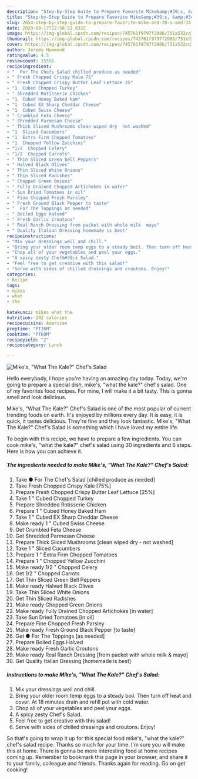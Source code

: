 ```yaml
---
description: "Step-by-Step Guide to Prepare Favorite Mike&amp;#39;s, &amp;#34;What The Kale?&amp;#34; Chef&amp;#39;s Salad"
title: "Step-by-Step Guide to Prepare Favorite Mike&amp;#39;s, &amp;#34;What The Kale?&amp;#34; Chef&amp;#39;s Salad"
slug: 2654-step-by-step-guide-to-prepare-favorite-mike-and-39-s-and-34-what-the-kale-and-34-chef-and-39-s-salad
date: 2020-08-17T22:58:51.832Z
image: https://img-global.cpcdn.com/recipes/745761f9797f2086/751x532cq70/mikes-what-the-kale-chefs-salad-recipe-main-photo.jpg
thumbnail: https://img-global.cpcdn.com/recipes/745761f9797f2086/751x532cq70/mikes-what-the-kale-chefs-salad-recipe-main-photo.jpg
cover: https://img-global.cpcdn.com/recipes/745761f9797f2086/751x532cq70/mikes-what-the-kale-chefs-salad-recipe-main-photo.jpg
author: Jeremy Hammond
ratingvalue: 4.5
reviewcount: 15551
recipeingredient:
- "  For The Chefs Salad chilled produce as needed"
- " Fresh Chopped Crispy Kale 75"
- " Fresh Chopped Crispy Butter Leaf Lettuce 25"
- "1  Cubed Chopped Turkey"
- " Shredded Rotisserie Chicken"
- "1  Cubed Honey Baked Ham"
- "1  Cubed EX Sharp Cheddar Cheese"
- "1  Cubed Swiss Cheese"
- " Crumbled Feta Cheese"
- " Shredded Parmesan Cheese"
- " Thick Sliced Mushrooms clean wiped dry  not washed"
- "1  Sliced Cucumbers"
- "1  Extra Firm Chopped Tomatoes"
- "1  Chopped Yellow Zucchini"
- "1/2  Chopped Celery"
- "1/2  Chopped Carrots"
- " Thin Sliced Green Bell Peppers"
- " Halved Black Olives"
- " Thin Sliced White Onions"
- " Thin Sliced Radishes"
- " Chopped Green Onions"
- " Fully Drained Chopped Artichokes in water"
- " Sun Dried Tomatoes in oil"
- " Fine Chopped Fresh Parsley"
- " Fresh Ground Black Pepper to taste"
- "  For The Toppings as needed"
- " Boiled Eggs Halved"
- " Fresh Garlic Croutons"
- " Real Ranch Dressing from packet with whole milk  mayo"
- " Quality Italian Dressing homemade is best"
recipeinstructions:
- "Mix your dressings well and chill."
- "Bring your older room temp eggs to a steady boil. Then turn off heat and cover. At 18 minutes drain and refill pot with cold water."
- "Chop all of your vegetables and peel your eggs."
- "A spicy zesty Chef&#39;s Salad."
- "Feel free to get creative with this salad!"
- "Serve with sides of chilled dressings and croutons. Enjoy!"
categories:
- Recipe
tags:
- mikes
- what
- the

katakunci: mikes what the 
nutrition: 242 calories
recipecuisine: American
preptime: "PT26M"
cooktime: "PT60M"
recipeyield: "2"
recipecategory: Lunch

---
```



![Mike&#39;s, &#34;What The Kale?&#34; Chef&#39;s Salad](https://img-global.cpcdn.com/recipes/745761f9797f2086/751x532cq70/mikes-what-the-kale-chefs-salad-recipe-main-photo.jpg)

Hello everybody, I hope you're having an amazing day today. Today, we're going to prepare a special dish, mike&#39;s, &#34;what the kale?&#34; chef&#39;s salad. One of my favorites food recipes. For mine, I will make it a bit tasty. This is gonna smell and look delicious.



Mike&#39;s, &#34;What The Kale?&#34; Chef&#39;s Salad is one of the most popular of current trending foods on earth. It's enjoyed by millions every day. It is easy, it is quick, it tastes delicious. They're fine and they look fantastic. Mike&#39;s, &#34;What The Kale?&#34; Chef&#39;s Salad is something which I have loved my entire life.


To begin with this recipe, we have to prepare a few ingredients. You can cook mike&#39;s, &#34;what the kale?&#34; chef&#39;s salad using 30 ingredients and 6 steps. Here is how you can achieve it.

<!--inarticleads1-->

##### The ingredients needed to make Mike&#39;s, &#34;What The Kale?&#34; Chef&#39;s Salad:

1. Take  ● For The Chef&#39;s Salad [chilled produce as needed]
1. Take  Fresh Chopped Crispy Kale [75%]
1. Prepare  Fresh Chopped Crispy Butter Leaf Lettuce [25%]
1. Take 1 &#34; Cubed Chopped Turkey
1. Prepare  Shredded Rotisserie Chicken
1. Prepare 1 &#34; Cubed Honey Baked Ham
1. Take 1 &#34; Cubed EX Sharp Cheddar Cheese
1. Make ready 1 &#34; Cubed Swiss Cheese
1. Get  Crumbled Feta Cheese
1. Get  Shredded Parmesan Cheese
1. Prepare  Thick Sliced Mushrooms [clean wiped dry - not washed]
1. Take 1 &#34; Sliced Cucumbers
1. Prepare 1 &#34; Extra Firm Chopped Tomatoes
1. Prepare 1 &#34; Chopped Yellow Zucchini
1. Make ready 1/2 &#34; Chopped Celery
1. Get 1/2 &#34; Chopped Carrots
1. Get  Thin Sliced Green Bell Peppers
1. Make ready  Halved Black Olives
1. Take  Thin Sliced White Onions
1. Get  Thin Sliced Radishes
1. Make ready  Chopped Green Onions
1. Make ready  Fully Drained Chopped Artichokes [in water]
1. Take  Sun Dried Tomatoes [in oil]
1. Prepare  Fine Chopped Fresh Parsley
1. Make ready  Fresh Ground Black Pepper [to taste]
1. Get  ● For The Toppings [as needed]
1. Prepare  Boiled Eggs Halved
1. Make ready  Fresh Garlic Croutons
1. Make ready  Real Ranch Dressing [from packet with whole milk &amp; mayo]
1. Get  Quality Italian Dressing [homemade is best]




<!--inarticleads2-->

##### Instructions to make Mike&#39;s, &#34;What The Kale?&#34; Chef&#39;s Salad:

1. Mix your dressings well and chill.
1. Bring your older room temp eggs to a steady boil. Then turn off heat and cover. At 18 minutes drain and refill pot with cold water.
1. Chop all of your vegetables and peel your eggs.
1. A spicy zesty Chef&#39;s Salad.
1. Feel free to get creative with this salad!
1. Serve with sides of chilled dressings and croutons. Enjoy!




So that's going to wrap it up for this special food mike&#39;s, &#34;what the kale?&#34; chef&#39;s salad recipe. Thanks so much for your time. I'm sure you will make this at home. There is gonna be more interesting food at home recipes coming up. Remember to bookmark this page in your browser, and share it to your family, colleague and friends. Thanks again for reading. Go on get cooking!
